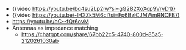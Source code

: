 - {{video https://youtu.be/bq4su2Lp2iw?si=gG2B2XoXcp9VrvD1}}
- {{video https://youtu.be/-lHXZk5M6cI?si=Fp6BzlCJMWmRNCFB}}
- https://youtu.be/oC--fQr6ovM
- Antennas as impedance matching
	- https://chatgpt.com/share/67bb22c5-4740-800d-85a5-2120261030ab